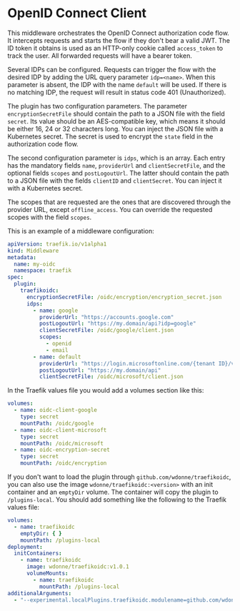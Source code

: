# OpenID Connect Client

This middleware orchestrates the OpenID Connect authorization code flow. It intercepts requests and starts the flow if they don't bear a valid JWT. The ID token it obtains is used as an HTTP-only cookie called `access_token` to track the user. All forwarded requests will have a bearer token.

Several IDPs can be configured. Requests can trigger the flow with the desired IDP by adding the URL query parameter `idp=<name>`. When this parameter is absent, the IDP with the name `default` will be used. If there is no matching IDP, the request will result in status code 401 (Unauthorized).

The plugin has two configuration parameters. The parameter `encryptionSecretFile` should contain the path to a JSON file with the field `secret`. Its value should be an AES-compatible key, which means it should be either 16, 24 or 32 characters long. You can inject the JSON file with a Kubernetes secret. The secret is used to encrypt the `state` field in the authorization code flow.

The second configuration parameter is `idps`, which is an array. Each entry has the mandatory fields `name`, `providerUrl` and `clientSecretFile`, and the optional fields `scopes` and `postLogoutUrl`. The latter should contain the path to a JSON file with the fields `clientID` and `clientSecret`. You can inject it with a Kubernetes secret.

The scopes that are requested are the ones that are discovered through the provider URL, except `offline_access`. You can override the requested scopes with the field `scopes`.

This is an example of a middleware configuration:

```yaml
apiVersion: traefik.io/v1alpha1
kind: Middleware
metadata:
  name: my-oidc
  namespace: traefik
spec:
  plugin:
    traefikoidc:
      encryptionSecretFile: /oidc/encryption/encryption_secret.json
      idps:
        - name: google
          providerUrl: "https://accounts.google.com"
          postLogoutUrl: "https://my.domain/api?idp=google"
          clientSecretFile: /oidc/google/client.json
          scopes:
            - openid
            - email
        - name: default
          providerUrl: "https://login.microsoftonline.com/{tenant ID}/v2.0"
          postLogoutUrl: "https://my.domain/api"
          clientSecretFile: /oidc/microsoft/client.json
```

In the Traefik values file you would add a volumes section like this:

```yaml
volumes:
  - name: oidc-client-google
    type: secret
    mountPath: /oidc/google
  - name: oidc-client-microsoft
    type: secret
    mountPath: /oidc/microsoft
  - name: oidc-encryption-secret
    type: secret
    mountPath: /oidc/encryption
```

If you don't want to load the plugin through `github.com/wdonne/traefikoidc`, you can also use 
the image `wdonne/traefikoidc:<version>` with an init container and an `emptyDir` volume. The container will copy the plugin to `/plugins-local`. You should add something like the following to the Traefik values file:

```yaml
volumes:
  - name: traefikoidc
    emptyDir: { }
    mountPath: /plugins-local
deployment:
  initContainers:
    - name: traefikoidc
      image: wdonne/traefikoidc:v1.0.1
      volumeMounts:
        - name: traefikoidc
          mountPath: /plugins-local
additionalArguments:
  - "--experimental.localPlugins.traefikoidc.modulename=github.com/wdonne/traefikoidc"
```
